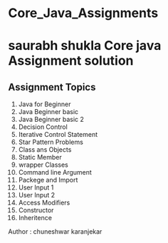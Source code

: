 # Core_Java_Assignments

# saurabh shukla Core java Assignment solution

## Assignment Topics
  1. Java for Beginner
  2. Java Beginner basic
  3. Java Beginner basic 2
  4. Decision Control
  5. Iterative Control Statement
  6. Star Pattern Problems
  7. Class ans Objects
  8. Static Member
  9. wrapper Classes
  10. Command line Argument
  11. Packege and Import
  12. User Input 1
  13. User Input 2
  14. Access Modifiers
  15. Constructor
  16. Inheritence














Author : chuneshwar karanjekar
